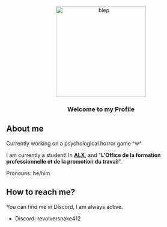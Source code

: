 <div>
  <div align="center">
    <img width="240" height="240" src="https://gcdnb.pbrd.co/images/CVvzMxntevZV.gif?o=1" alt="blep">
  </div>
  <h3 align="center">Welcome to my Profile</h3>
</div>
<div>
  <h2>About me</h2>
  <p>Currently working on a psychological horror game ^w^</p>
  <p>I am currently a student! In <a href="https://www.alxafrica.com/"><b>ALX</b></a>, and "<b>L'Office de la formation professionnelle et de la promotion du travail</b>".</p>
  <p>Pronouns: he/him</p>
  <h2>How to reach me?</h2>
  <p>You can find me in Discord, I am always active.</p>
  <ul>
    <li>Discord: revolversnake412</li>
  </ul>
</div>
